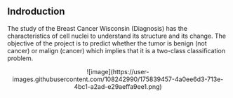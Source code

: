 ## Indroduction
The study of the Breast Cancer Wisconsin (Diagnosis) has the characteristics of cell nuclei to understand its structure and its change. The objective of the project is to predict whether the tumor is benign (not cancer) or malign (cancer) which implies that it is a two-class classification problem.

<p align="center">
![image](https://user-images.githubusercontent.com/108242990/175839457-4a0ee6d3-713e-4bc1-a2ad-e29aeffa9ee1.png)
</p>
